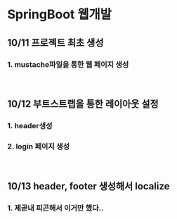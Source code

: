 # SpringBoot 웹개발

## 10/11 프로젝트 최초 생성
### 1. mustache파일을 통한 웹 페이지 생성
<br>

## 10/12 부트스트랩을 통한 레이아웃 설정
### 1. header생성
### 2. login 페이지 생성
<br>

## 10/13 header, footer 생성해서 localize
### 1. 제곧내 피곤해서 이거만 했다..
